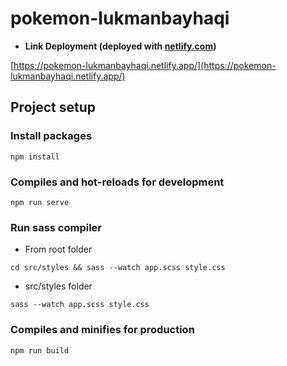 # pokemon-lukmanbayhaqi

- **Link Deployment (deployed with [netlify.com](netlify.com))**

[https://pokemon-lukmanbayhaqi.netlify.app/](https://pokemon-lukmanbayhaqi.netlify.app/)

## Project setup

### Install packages

```
npm install
```

### Compiles and hot-reloads for development

```
npm run serve
```

### Run sass compiler

- From root folder

```
cd src/styles && sass --watch app.scss style.css
```

- src/styles folder

```
sass --watch app.scss style.css
```

### Compiles and minifies for production

```
npm run build
```
